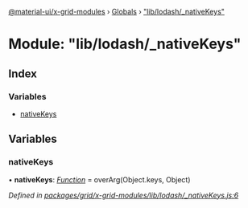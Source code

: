 [@material-ui/x-grid-modules](../README.md) › [Globals](../globals.md) › ["lib/lodash/_nativeKeys"](_lib_lodash__nativekeys_.md)

# Module: "lib/lodash/_nativeKeys"

## Index

### Variables

* [nativeKeys](_lib_lodash__nativekeys_.md#nativekeys)

## Variables

###  nativeKeys

• **nativeKeys**: *[Function](../interfaces/_src_utils_utils_.debouncedfunction.md#function)* = overArg(Object.keys, Object)

*Defined in [packages/grid/x-grid-modules/lib/lodash/_nativeKeys.js:6](https://github.com/mui-org/material-ui-x/blob/a679779/packages/grid/x-grid-modules/lib/lodash/_nativeKeys.js#L6)*
